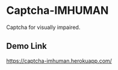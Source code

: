 # Captcha-IMHUMAN
Captcha for visually impaired.

<h2> Demo Link </h2>

https://captcha-imhuman.herokuapp.com/


